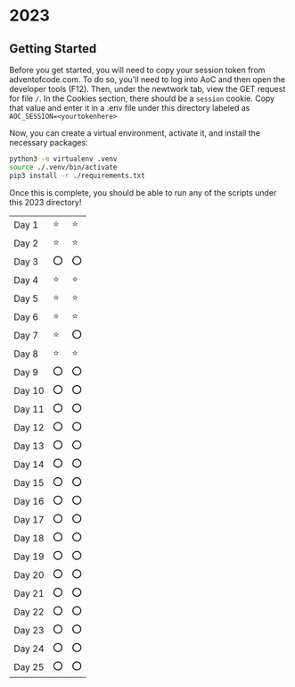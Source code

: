 # 2023

## Getting Started
Before you get started, you will need to copy your session token from adventofcode.com. To do so, you'll need to log into AoC and then open the developer tools (F12). Then, under the newtwork tab, view the GET request for file `/`. In the Cookies section, there should be a `session` cookie. Copy that value and enter it in a .env file under this directory labeled as `AOC_SESSION=<yourtokenhere>`

Now, you can create a virtual environment, activate it, and install the necessary packages: 

```bash
python3 -m virtualenv .venv
source ./.venv/bin/activate
pip3 install -r ./requirements.txt
```

Once this is complete, you should be able to run any of the scripts under this 2023 directory! 

||||
|-|-|-|
|Day 1|⭐|⭐|
|Day 2|⭐|⭐|
|Day 3|⭕|⭕|
|Day 4|⭐|⭐|
|Day 5|⭐|⭐|
|Day 6|⭐|⭐|
|Day 7|⭐|⭕|
|Day 8|⭐|⭐|
|Day 9|⭕|⭕|
|Day 10|⭕|⭕|
|Day 11|⭕|⭕|
|Day 12|⭕|⭕|
|Day 13|⭕|⭕|
|Day 14|⭕|⭕|
|Day 15|⭕|⭕|
|Day 16|⭕|⭕|
|Day 17|⭕|⭕|
|Day 18|⭕|⭕|
|Day 19|⭕|⭕|
|Day 20|⭕|⭕|
|Day 21|⭕|⭕|
|Day 22|⭕|⭕|
|Day 23|⭕|⭕|
|Day 24|⭕|⭕|
|Day 25|⭕|⭕|